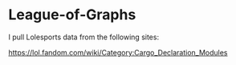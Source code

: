 # League-of-Graphs

I pull Lolesports data from the following sites:

https://lol.fandom.com/wiki/Category:Cargo_Declaration_Modules

